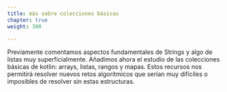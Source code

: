 ```yaml
---
title: más sobre colecciones básicas
chapter: true
weight: 300

---
```

Previamente comentamos aspectos fundamentales de  Strings y algo de  listas muy superficialmente. Añadimos ahora el estudio de  las colecciones  básicas de kotlin: arrays, listas, rangos y mapas. Estos recursos nos permitirá resolver nuevos retos algorítmicos que serían muy difíciles o imposibles de resolver sin estas estructuras. 



